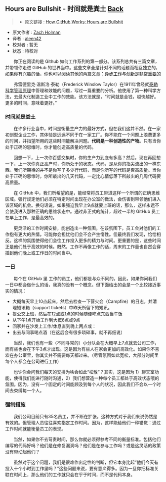## Hours are Bullshit - 时间就是粪土 [**Back**](./../translation.md)

> * 原文链接 : [How GitHub Works: Hours are Bullshit](https://zachholman.com/posts/how-github-works-hours/)
* 原文作者 : [Zach Holman](https://zachholman.com/)
* 译者 : [aleen42](https://github.com/aleen42) 
* 校对者 : 暂无
* 状态 : 待校对

&nbsp; &nbsp; &nbsp; &nbsp;你正在阅读的是 Github 如何工作系列的第一部分。该系列总共有三篇文章，并带领你走进 GitHub 的世界当中。这些文章全是针对不同的话题而相互独立的，如果你有兴趣的话，你也可以阅读其他的两篇文章：[异步工作](./../be_asynchronous/be_asynchronous.md)与[创新是非常重要的](./../creativity_is_important/creativity_is_important.md)

&nbsp; &nbsp; &nbsp; &nbsp;弗雷德里克·温斯洛·泰勒（Frederick Winslow Taylor）在1911年曾经就[泰勒科学管理原理](http://en.wikipedia.org/wiki/The_Principles_of_Scientific_Management)中管理和效能的问题，写过一篇重要的分析。他使用了第一种科学方法，去最大化制造工业中工作的效能。该方法就是，“时间就是金钱，越快越好。更多的时间，意味着更好。”

### 时间就是粪土

&nbsp; &nbsp; &nbsp; &nbsp;在许多行业当中，时间是衡量生产力的最好方式，但在我们这并不然。在一家初创型企业工作，其体验是远远不同于在一家工厂。你不能在一个问题上浪费更多的时间，并指望所用的这些时间能解决问题。**代码是一种创造性的产物**。只有当你处于正确的思维时，你才能创造高质量的代码。

&nbsp; &nbsp; &nbsp; &nbsp;回想一下，上一次你百感交集时，你的生产力到底有多高？然后，现在再回想一下，上一次你真正高产时，你所处于的状态。代码，是从你的指尖流出的一样东西。我们所期待的并不是你写了多少行代码，而是你所写的代码是否高质量。当你处于正确的思维时，你所敲出的几天代码，一定比心情低落下所敲出的几周代码要高质量。

&nbsp; &nbsp; &nbsp; &nbsp;在 GitHub 中，我们所希望的是，能经常将员工带进这样一个所谓的正确思维区域。强行规定他们必须在特定时间出现在办公室的做法，会伤害到带领他们进入该区域的机会。换句话说，如果强迫我早上9点就要上班的话，那么，这样永远不会使我进入那种正确的思维状态中。通过非正式的统计，超过一半的 GitHub 员工在早上工作，是最高效的。

&nbsp; &nbsp; &nbsp; &nbsp;更灵活的工作时间安排，能创造出一种氛围。在该氛围下，员工会对他们的工作抱有更大的热情。可能你会担忧他们会不会产生惰性。但最终我们发现，恰恰相反。这样的氛围使得他们会往工作投入更多的精力与时间。更重要的是，这些时间正是他们处于高效的时候。既然，工作不再像工作的话，周末的工作量也自然会穿插到他们晚上或工作日的时间当中。

### 一日

&nbsp; &nbsp; &nbsp; &nbsp;每个在 GitHub 里 工作的员工，他们都是与众不同的。因此，如果你问我们一日中都会做什么的话，我真的没有一个概念。但下面给出的会是一个比较接近事实的情况：

- 大概每天早上10点起床，然后去检查一下营火会（Campfire）的日志，并清理短讯箱（support tickets）中昨天所留下的短讯。
- 搭公交上班，然后在12点或1点的时候随便吃点东西当午饭
- 从下午1点开始工作到大概6点或9点
- 回家并在沙发上工作/休息直到晚上两点或：
- 出去与同事喝点酒（在这后会有很多琐碎事，就不再细说）

&nbsp; &nbsp; &nbsp; &nbsp;当然，我们也有一些（不同寻常的）小分队会在大概早上7点就去公司工作，而有些也会在下午3点才出现。这是因为有些人在家会更加的高效化。如果你不喜欢在办公室里，你其实并不需要每天都过来。（尽管氛围如此宽松，大部分时间里每个人都会在公司进行工作）

&nbsp; &nbsp; &nbsp; &nbsp;也许你会问我们每天的安排为啥会如此“松散”？其实，这是因为 1）聊天室功能，使得我们能进行随时沟通，2）我们想营造一种每个员工都处于高效状态哦的氛围。因为，没有一个固定的时间能顾及到每个人的状况，因此我们不会以一个时间去束缚每一个人。

### 强制措施

&nbsp; &nbsp; &nbsp; &nbsp;我们公司目前只有35名员工，并不断在扩张。这种方式对于我们来说仍然是有效的。但管理人员往往喜欢指定工作时间。因为，这样能给他们一种错觉：通过工作时间就能衡量员工的表现。

&nbsp; &nbsp; &nbsp; &nbsp;当然，如果你不去苛责时间，那么你就必须得参考不同的衡量标准。包括他们编写的代码好吗？他们是在修复漏洞吗？他们是在参与工作吗？或是这灵活的政策没有带动起他们？

&nbsp; &nbsp; &nbsp; &nbsp;虽然对于这个问题，我们是很难作出定性的判断，但它本身比起“他们今天有投入十个小时到工作里吗？”这些问题来说，要有意义得多。因为一旦你把标准关联在时间上，那么他们的工作就只会在乎于时间，而不是代码本身。
